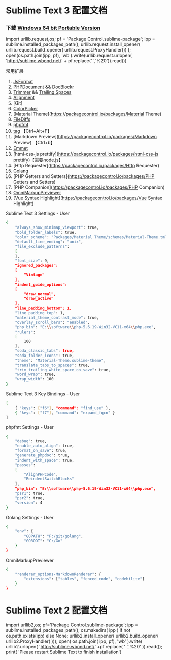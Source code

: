 # Sublime Text 3 配置文档 #

### 下载 [Windows 64 bit Portable Version](https://download.sublimetext.com/Sublime%20Text%20Build%203103%20x64.zip) ###

import urllib.request,os; pf = 'Package Control.sublime-package'; ipp = sublime.installed_packages_path(); urllib.request.install_opener( urllib.request.build_opener( urllib.request.ProxyHandler()) ); open(os.path.join(ipp, pf), 'wb').write(urllib.request.urlopen( 'http://sublime.wbond.net/' + pf.replace(' ','%20')).read())

常用扩展

1. [JsFormat](https://packagecontrol.io/packages/JsFormat)
1. [PHPDocument](https://packagecontrol.io/packages/phpDocumentor) && [DocBlockr](https://packagecontrol.io/packages/DocBlockr)
1. [Trimmer](https://packagecontrol.io/packages/Trimmer) && [Trailing Spaces](https://packagecontrol.io/packages/TrailingSpaces)
1. [Alignment](https://packagecontrol.io/packages/Alignment)
1. [Git]
1. [ColorPicker](https://packagecontrol.io/packages/ColorPicker)
1. [Material Theme](https://packagecontrol.io/packages/Material Theme)
1. [FileDiffs](https://packagecontrol.io/packages/FileDiffs)
1. [phpfmt](https://packagecontrol.io/packages/phpfmt)
1. [tag](https://packagecontrol.io/packages/Tag) 【Ctrl+Alt+F】
1. [Markdown Preview](https://packagecontrol.io/packages/Markdown Preview) 【Ctrl+b】
1. [Emmet](https://packagecontrol.io/packages/Emmet)
1. [html-css-js prettify](https://packagecontrol.io/packages/html-css-js prettify)【需要node.js】
1. [Http Requester](https://packagecontrol.io/packages/Http Requester)
1. [Golang](https://packagecontrol.io/packages/GoSublime)
1. [PHP Getters and Setters](https://packagecontrol.io/packages/PHP Getters and Setters)
1. [PHP Companion](https://packagecontrol.io/packages/PHP Companion)
1. [OmniMarkupPreviewer](https://packagecontrol.io/packages/OmniMarkupPreviewer)
1. [Vue Syntax Highlight](https://packagecontrol.io/packages/Vue Syntax Highlight)

Sublime Text 3 Settings - User

```bash
{
	"always_show_minimap_viewport": true,
	"bold_folder_labels": true,
	"color_scheme": "Packages/Material Theme/schemes/Material-Theme.tmTheme",
	"default_line_ending": "unix",
	"file_exclude_patterns":
	[
	],
	"font_size": 9,
	"ignored_packages":
	[
		"Vintage"
	],
	"indent_guide_options":
	[
		"draw_normal",
		"draw_active"
	],
	"line_padding_bottom": 1,
	"line_padding_top": 1,
	"material_theme_contrast_mode": true,
	"overlay_scroll_bars": "enabled",
	"php_bin": "E:\\software\\php-5.6.19-Win32-VC11-x64\\php.exe",
	"rulers":
	[
		100
	],
	"soda_classic_tabs": true,
	"soda_folder_icons": true,
	"theme": "Material-Theme.sublime-theme",
	"translate_tabs_to_spaces": true,
	"trim_trailing_white_space_on_save": true,
	"word_wrap": true,
	"wrap_width": 100
}

```

Sublime Text 3 Key Bindings - User

```bash
[
    { "keys": ["f6"], "command": "find_use" },
    { "keys": ["f7"], "command": "expand_fqcn" }
]
```

phpfmt Settings - User

```bash
{
	"debug": true,
	"enable_auto_align": true,
	"format_on_save": true,
	"generate_phpdoc": true,
	"indent_with_space": true,
	"passes":
	[
		"AlignPHPCode",
		"ReindentSwitchBlocks"
	],
	"php_bin": "E:\\software\\php-5.6.19-Win32-VC11-x64\\php.exe",
	"psr1": true,
	"psr2": true,
	"version": 4
}

```

Golang Settings - User

```bash
{
    "env": {
        "GOPATH": "F:/git/golang",
        "GOROOT": "C:/Go"
    }
}
```

OmniMarkupPreviewer

```bash
{
    "renderer_options-MarkdownRenderer": {
        "extensions": ["tables", "fenced_code", "codehilite"]
    }
}
```

# Sublime Text 2 配置文档 #

import urllib2,os; pf='Package Control.sublime-package'; ipp = sublime.installed_packages_path(); os.makedirs( ipp ) if not os.path.exists(ipp) else None; urllib2.install_opener( urllib2.build_opener( urllib2.ProxyHandler( ))); open( os.path.join( ipp, pf), 'wb' ).write( urllib2.urlopen( 'http://sublime.wbond.net/' +pf.replace( ' ','%20' )).read()); print( 'Please restart Sublime Text to finish installation')